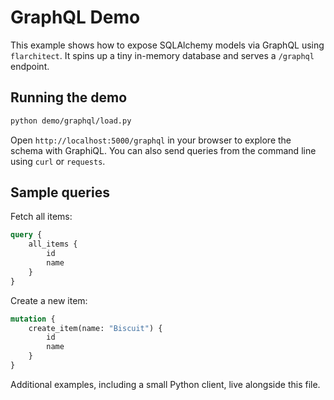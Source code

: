 # GraphQL Demo

This example shows how to expose SQLAlchemy models via GraphQL using `flarchitect`. It spins up a tiny in-memory database and serves a `/graphql` endpoint.

## Running the demo

```bash
python demo/graphql/load.py
```

Open `http://localhost:5000/graphql` in your browser to explore the schema with GraphiQL. You can also send queries from the command line using `curl` or `requests`.

## Sample queries

Fetch all items:

```graphql
query {
    all_items {
        id
        name
    }
}
```

Create a new item:

```graphql
mutation {
    create_item(name: "Biscuit") {
        id
        name
    }
}
```

Additional examples, including a small Python client, live alongside this file.
